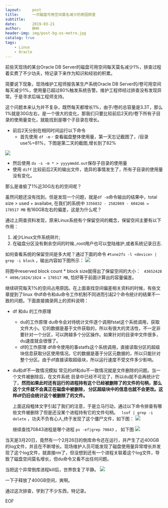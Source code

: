 ```yaml
---
layout:     post
title:      一次磁盘可用空间莫名减少的原因排查
subtitle:   
date:       2019-03-21
author:     BHH
header-img: img/post-bg-os-metro.jpg
catalog: true
tags:
    - Linux
    - Oracle
---
```


前些天现场的某台Oracle DB Server的磁盘可用空间每天莫名减少1%，排查过程着实费了不少功夫，特记录下来作为知识和经验的积累。

简要说下现象，现场维护工程师报告某生产系统Oracle DB Server的/卷可用空间每天减少1%，使用量已超过80%触发系统告警。维护工程师经过排查没有发现异常。于是寻求后端工程师支持。

这个问题本来认为并不复杂，既然每天都增长1%，由于/卷的总容量是3.3T，那么1%就是30G左右，是一个很大的变化，那我们只要比较前后2天的/卷下所有子目录的使用量变化，就能找到是哪个子目录在增长。


- 前后2天分别在相同时间运行以下命令
  - 首先使用 `df -m` - 查看磁盘整体使用量，第一天忘记截图了，/目录 use%=81%，下图是第二天的截图,增长到了82%
  
![](https://bbhhhh.github.io/img/QQ-20190321151324.png)
  
  - 然后使用 `du -s -m * > yyyymmdd.out`保存子目录的使用量
  - 使用 `diff` 比较前后2天的输出文件，诡异的事情发生了，所有子目录的使用量没有变化。

那么是谁偷了1%近30G左右的空间呢？

虽然问题还没有找到，但是发现一个问题，就是`df -m`命令输出的结果中，total size > used + availabe, 在我们的系统中
`3356832 - 2582069 - 604246 = 170517 MB` 有160GB左右的偏差，这是为什么呢？

通过上网查资料发现，原来Linux系统有个保留空间的概念，保留空间主要有以下作用：

1. 减少Linux文件系统碎片; 
2. 在磁盘分区没有剩余空间的时候.,root用户也可以登陆维护,或者系统记录日志.

如何查看系统的保留空间是多大呢？通过下面的命令
`#tune2fs -l <device> | grep -i block` ，输出内容如下图所示：
![](https://bbhhhh.github.io/img/QQ-20190321161205.png)

将图中reserved block count * block size就得出了保留空间的大小： 
` 43652428 * 4096/1024/1024 = 170517 MB`, 恰好等于前面计算出的容量偏差。

继续研究每天1%的空间占用原因。在上面查找空间偏差相关资料的时候，有些文章提到了linux 中df命令和du命令工作机制不同进而引起2个命令统计的结果不一致的问题。下面直接摘录网上的资料说明：

- df 和du 的工作原理
  - du的工作原理
du命令会对待统计文件逐个调用fstat这个系统调用，获取文件大小。它的数据是基于文件获取的，所以有很大的灵活性，不一定非要针对一个分区，可以跨越多个分区操作。如果针对的目录中文件很多，du速度就会很慢了。
  - df的工作原理
df命令使用的事statfs这个系统调用，直接读取分区的超级块信息获取分区使用情况。它的数据是基于分区元数据的，所以只能针对整个分区。由于df直接读取超级块，所以运行速度不受文件多少影响。
- du和df不一致情况模拟
常见的df和du不一致情况就是文件删除的问题。当一个文件被删除后，在文件系统 目录中已经不可见了，所以du就不会再统计它了。**然而如果此时还有运行的进程持有这个已经被删除了的文件的句柄，那么这个文件就不会真正在磁盘中被删除， 分区超级块中的信息也就不会更改。这样df仍旧会统计这个被删除了的文件。**

  上面这段粗体文字引起了我们的注意，于是立马行动，通过以下命令排查有哪些文件被删除了但是还没某个进程持有它的文件句柄。
` lsof | grep -i delete` ，功夫不负有心人,终于发现了这个僵尸文件，如下图：
![](https://bbhhhh.github.io/img/QQ-20190321162820.png)
  
   继续查找70843进程是哪个进程
`ps -ef|grep 70843` ， 如下图
![](https://bbhhhh.github.io/img/QQ-20190321162847.png)

当天是3月20日，竟然有一个2月26日的倒库命令还在运行，并产生了近400GB的log文件，并且在不断增长。现场维护人员可能发现了磁盘使用量异常增长并发现了这个log文件，就直接rm了，但没想到还有一个进程关联着这个log文件，导致了磁盘空间莫名增长，但du命令又看不出任何问题。

当把这个异常倒库进程kill后，世界恢复了平静。
![](https://bbhhhh.github.io/img/QQ-20190321162859.png)

一下子释放了400GB空间，爽啊。

通过这次排查，学到了不少东西，特记录。

EOF




